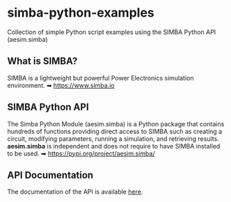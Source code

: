 # simba-python-examples
Collection of simple Python script examples using the SIMBA Python API (aesim.simba)

## What is SIMBA?
SIMBA is a lightweight but powerful Power Electronics simulation environment.
➡ https://www.simba.io

## SIMBA Python API 
The Simba Python Module (aesim.simba) is a Python package that contains hundreds of functions providing direct access to SIMBA such as creating a circuit, modifying parameters, running a simulation, and retrieving results. __aesim.simba__ is independent and does not require to have SIMBA installed to be used.
➡ https://pypi.org/project/aesim.simba/

## API Documentation
The documentation of the API is available [here](https://www.simba.io/doc/python_api/api_index/).
